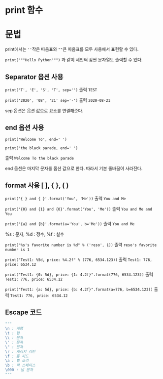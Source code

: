 # print 함수

# 문법

print에서는 `''`작은 따옴표와 `""`큰 따옴표를 모두 사용해서 표현할 수 있다.

`print("""Hello Python""")` 과 같이 세번써 감싼 문자열도 출력할 수 있다.

## Separator 옵션 사용

`print('T', 'E', 'S', 'T', sep='')` 출력 `TEST`

`print('2020', '08', '21' sep='-')` 출력 `2020-08-21`

sep 옵션은 옵션 값으로 요소를 연결해준다.

## end 옵션 사용

`print('Welcome To', end=' ')`

`print('the black parade, end=' ')`

출력 `Welcome To the black parade`

end 옵션은 마지막 문자를 옵션 값으로 한다. 따라서 기본 줄바꿈이 사라진다.

## format 사용 [ ], { }, ( )

`print('{ } and { }'.format('You', 'Me'))` 출력 `You and Me`

`print('{0} and {1} and {0}'.format('You', 'Me'))` 출력 `You and Me and You`

`print('{a} and {b}'.format(a='You', b='Me'))` 출력 `You and Me`

%s : 문자, %d : 정수, %f : 실수

`print("%s's favorite number is %d" % ('reso', 1))` 출력 `reso's favorite number is 1`

`print("Test1: %5d, price: %4.2f" % (776, 6534.123))` 출력 `Test1: 776, price: 6534.12`

`print("Test1: {0: 5d}, price: {1: 4.2f}".format(776, 6534.123))` 출력 `Test1: 776, price: 6534.12`

`print("Test1: {a: 5d}, price: {b: 4.2f}".format(a=776, b=6534.123))` 출력 `Test1: 776, price: 6534.12`

## Escape 코드

```python
"""
\n : 개행
\t : 탭
\\ : 문자
\' : 문자
\" : 문자
\r : 캐리지 리턴
\f : 폼 피드
\a : 벨 소리
\b : 백 스페이스
\000 : 널 문자
"""
```